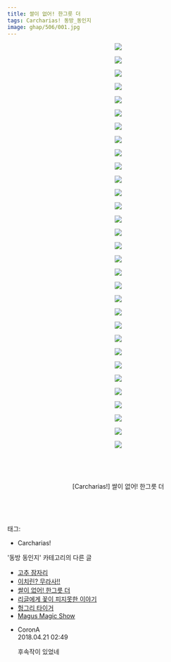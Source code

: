 ```yaml
---
title: 쌀이 없어! 한그릇 더
tags: Carcharias! 동방_동인지
image: ghap/506/001.jpg
---
```

<div class="article">
<p style="text-align: center; clear: none; float: none;"><img src="{{ site.nasurl }}/ghap/506/001.jpg"/></p>
<p style="text-align: center; clear: none; float: none;"><img src="{{ site.nasurl }}/ghap/506/002.jpg"/></p>
<p style="text-align: center; clear: none; float: none;"><img src="{{ site.nasurl }}/ghap/506/003.jpg"/></p>
<p style="text-align: center; clear: none; float: none;"><img src="{{ site.nasurl }}/ghap/506/004.jpg"/></p>
<p style="text-align: center; clear: none; float: none;"><img src="{{ site.nasurl }}/ghap/506/005.jpg"/></p>
<p style="text-align: center; clear: none; float: none;"><img src="{{ site.nasurl }}/ghap/506/006.jpg"/></p>
<p style="text-align: center; clear: none; float: none;"><img src="{{ site.nasurl }}/ghap/506/007.jpg"/></p>
<p style="text-align: center; clear: none; float: none;"><img src="{{ site.nasurl }}/ghap/506/008.jpg"/></p>
<p style="text-align: center; clear: none; float: none;"><img src="{{ site.nasurl }}/ghap/506/009.jpg"/></p>
<p style="text-align: center; clear: none; float: none;"><img src="{{ site.nasurl }}/ghap/506/010.jpg"/></p>
<p style="text-align: center; clear: none; float: none;"><img src="{{ site.nasurl }}/ghap/506/011.jpg"/></p>
<p style="text-align: center; clear: none; float: none;"><img src="{{ site.nasurl }}/ghap/506/012.jpg"/></p>
<p style="text-align: center; clear: none; float: none;"><img src="{{ site.nasurl }}/ghap/506/013.jpg"/></p>
<p style="text-align: center; clear: none; float: none;"><img src="{{ site.nasurl }}/ghap/506/014.jpg"/></p>
<p style="text-align: center; clear: none; float: none;"><img src="{{ site.nasurl }}/ghap/506/015.jpg"/></p>
<p style="text-align: center; clear: none; float: none;"><img src="{{ site.nasurl }}/ghap/506/016.jpg"/></p>
<p style="text-align: center; clear: none; float: none;"><img src="{{ site.nasurl }}/ghap/506/017.jpg"/></p>
<p style="text-align: center; clear: none; float: none;"><img src="{{ site.nasurl }}/ghap/506/018.jpg"/></p>
<p style="text-align: center; clear: none; float: none;"><img src="{{ site.nasurl }}/ghap/506/019.jpg"/></p>
<p style="text-align: center; clear: none; float: none;"><img src="{{ site.nasurl }}/ghap/506/020.jpg"/></p>
<p style="text-align: center; clear: none; float: none;"><img src="{{ site.nasurl }}/ghap/506/021.jpg"/></p>
<p style="text-align: center; clear: none; float: none;"><img src="{{ site.nasurl }}/ghap/506/022.jpg"/></p>
<p style="text-align: center; clear: none; float: none;"><img src="{{ site.nasurl }}/ghap/506/023.jpg"/></p>
<p style="text-align: center; clear: none; float: none;"><img src="{{ site.nasurl }}/ghap/506/024.jpg"/></p>
<p style="text-align: center; clear: none; float: none;"><img src="{{ site.nasurl }}/ghap/506/025.jpg"/></p>
<p style="text-align: center; clear: none; float: none;"><img src="{{ site.nasurl }}/ghap/506/026.jpg"/></p>
<p style="text-align: center; clear: none; float: none;"><img src="{{ site.nasurl }}/ghap/506/027.jpg"/></p>
<p style="text-align: center; clear: none; float: none;"><img src="{{ site.nasurl }}/ghap/506/028.jpg"/></p>
<p style="text-align: center; clear: none; float: none;"><img src="{{ site.nasurl }}/ghap/506/029.jpg"/></p>
<p style="text-align: center; clear: none; float: none;"><img src="{{ site.nasurl }}/ghap/506/030.jpg"/></p>
<p style="text-align: center; clear: none; float: none;"><img src="{{ site.nasurl }}/ghap/506/031.jpg"/></p>
<p style="text-align: center; clear: none; float: none;"><br/></p>
<p style="text-align: center; clear: none; float: none;"><br/></p>
<p style="text-align: center; clear: none; float: none;">[Carcharias!] 쌀이 없어! 한그릇 더</p>
<p style="text-align: center; clear: none; float: none;"><br/></p>
<p style="text-align: center; clear: none; float: none;"><br/></p>
</div><div class="tagTrail">
<p>태그: </p>
<ul>
<li>Carcharias!</li>
</ul>
</div><div class="another">
<p>'동방 동인지' 카테고리의 다른 글</p>
<ul>
<li><a href="/2016-06-23-ghap_508">고추 잠자리</a></li>
<li><a href="/2016-06-23-ghap_507">이치린? 무라사!!</a></li>
<li><a href="/2016-06-23-ghap_506">쌀이 없어! 한그릇 더</a></li>
<li><a href="/2016-06-22-ghap_505">리글에게 꽃이 피지못한 이야기</a></li>
<li><a href="/2016-06-22-ghap_504">헝그리 타이거</a></li>
<li><a href="/2016-06-22-ghap_503">Magus Magic Show</a></li>
</ul>
</div><div class="cb_module cb_fluid">
<div class="cb_wrt cb_profile">
<div class="comment">
<ul>
<li class="cb_thumb_off" id="comment15242510">
<div class="cb_comment_area">
<div class="cb_info_area">
<div class="cb_section">
<span class="cb_nick_name">CoronA</span>
</div>
<div class="cb_section">
<span class="cb_date">2018.04.21 02:49 </span>
</div>
</div>
<div class="cb_dsc_comment">
<p class="cb_dsc">
											후속작이 있었네
										</p>
</div>
</div></li>
</ul>
</div>
</div><!-- commentList close -->
</div>